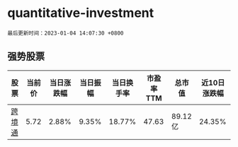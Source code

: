 # quantitative-investment

`最后更新时间：2023-01-04 14:07:30 +0800`

## 强势股票

|股票|当前价|当日涨跌幅|当日振幅|当日换手率|市盈率TTM|总市值|近10日涨跌幅|
|----|----|----|----|----|----|----|----|
|[跨境通](https://xueqiu.com/S/SZ002640)|5.72|2.88%|9.35%|18.77%|47.63|89.12亿|24.35%|

